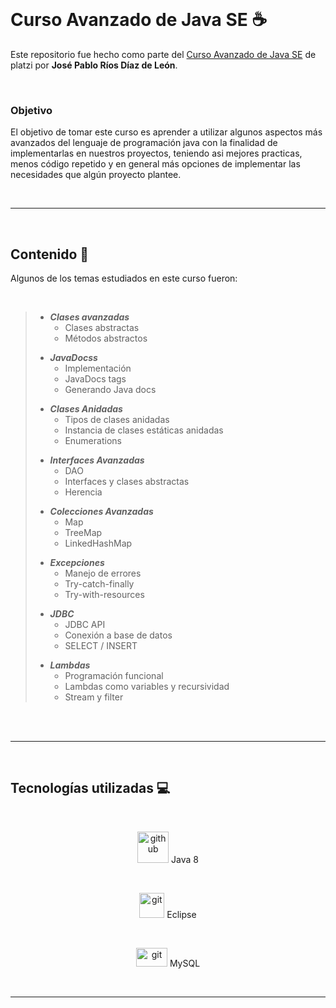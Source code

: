 </br>

# Curso Avanzado de Java SE ☕

Este repositorio fue hecho como parte del [Curso Avanzado de Java SE](https://platzi.com/clases/java-avanzado/ "Curso Avanzado de Java SE") de platzi por **Jos&eacute; Pablo R&iacute;os D&iacute;az de Le&oacute;n**.

</br>

### Objetivo
El objetivo de tomar este curso es aprender a utilizar algunos aspectos m&aacute;s avanzados del lenguaje de programaci&oacute;n java con la finalidad de implementarlas en nuestros proyectos, teniendo asi mejores practicas, menos c&oacute;digo repetido y en general m&aacute;s opciones de implementar las necesidades que alg&uacute;n proyecto plantee.

</br>

------------

</br>

## Contenido 🧾
Algunos de los temas estudiados en este curso fueron:

</br>

>* ***Clases avanzadas***
>   * Clases abstractas
>   * M&eacute;todos abstractos
> <p></p>
>
>* ***JavaDocss***
>   * Implementaci&oacute;n
>   * JavaDocs tags
>   * Generando Java docs
> <p></p>
>
>* ***Clases Anidadas***
>   * Tipos de clases anidadas
>   * Instancia de clases est&aacute;ticas anidadas
>   * Enumerations
> <p> </p>
>
>* ***Interfaces Avanzadas***
>   * DAO
>   * Interfaces y clases abstractas
>   * Herencia
> <p> </p>
>
> * ***Colecciones Avanzadas***
>    * Map
>    * TreeMap
>    * LinkedHashMap
> <p> </p>
>
> * ***Excepciones***
>    * Manejo de errores
>    * Try-catch-finally
>    * Try-with-resources
> <p> </p>
>
> * ***JDBC***
>    * JDBC API
>    * Conexi&oacute;n a base de datos
>    * SELECT / INSERT
> <p> </p>
>
> * ***Lambdas***
>    * Programaci&oacute;n funcional
>    * Lambdas como variables y recursividad
>    * Stream y filter
> <p> </p>
>

</br>
</br>

----

</br>


## Tecnolog&iacute;as utilizadas 💻

</br>

<div align="center">

<img src="https://tinycode.hk/wp-content/uploads/2015/01/java-logo-png-300x300.png" width="50px" height="50px"  alt="github" title="java"/> Java 8

</br>

<img src="https://dl2.macupdate.com/images/icons256/11662.png?d=1477939570" width="40px" height="40px" alt="git" title="git"/> Eclipse

</br>

<img src="https://logodownload.org/wp-content/uploads/2016/10/mysql-logo.png" width="50px" height="30px" alt="git" title="git"/> MySQL

</div>

</br>

-----


